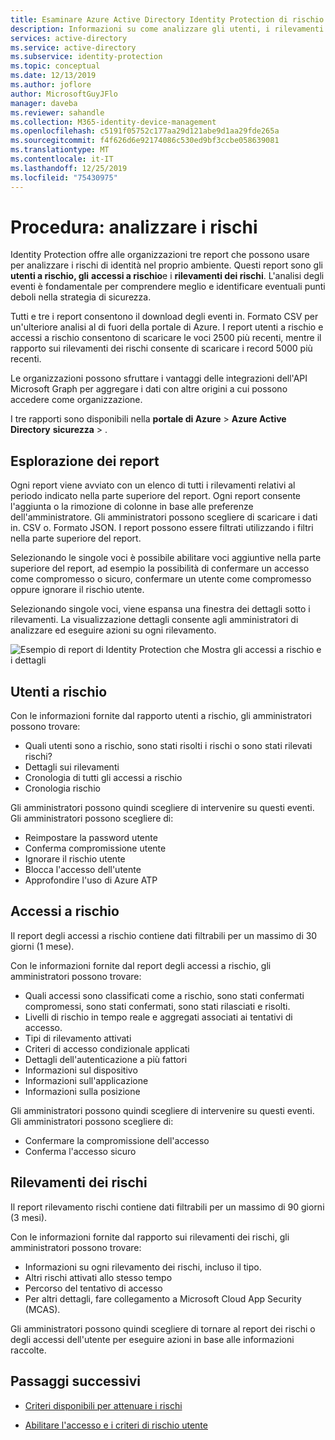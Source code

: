 ```yaml
---
title: Esaminare Azure Active Directory Identity Protection di rischio
description: Informazioni su come analizzare gli utenti, i rilevamenti e gli accessi a rischio in Azure Active Directory Identity Protection
services: active-directory
ms.service: active-directory
ms.subservice: identity-protection
ms.topic: conceptual
ms.date: 12/13/2019
ms.author: joflore
author: MicrosoftGuyJFlo
manager: daveba
ms.reviewer: sahandle
ms.collection: M365-identity-device-management
ms.openlocfilehash: c5191f05752c177aa29d121abe9d1aa29fde265a
ms.sourcegitcommit: f4f626d6e92174086c530ed9bf3ccbe058639081
ms.translationtype: MT
ms.contentlocale: it-IT
ms.lasthandoff: 12/25/2019
ms.locfileid: "75430975"
---
```

# <a name="how-to-investigate-risk"></a>Procedura: analizzare i rischi

Identity Protection offre alle organizzazioni tre report che possono usare per analizzare i rischi di identità nel proprio ambiente. Questi report sono gli **utenti a rischio, gli** **accessi a rischio**e i **rilevamenti dei rischi**. L'analisi degli eventi è fondamentale per comprendere meglio e identificare eventuali punti deboli nella strategia di sicurezza.

Tutti e tre i report consentono il download degli eventi in. Formato CSV per un'ulteriore analisi al di fuori della portale di Azure. I report utenti a rischio e accessi a rischio consentono di scaricare le voci 2500 più recenti, mentre il rapporto sui rilevamenti dei rischi consente di scaricare i record 5000 più recenti.

Le organizzazioni possono sfruttare i vantaggi delle integrazioni dell'API Microsoft Graph per aggregare i dati con altre origini a cui possono accedere come organizzazione.

I tre rapporti sono disponibili nella **portale di Azure** > **Azure Active Directory** **sicurezza** > .

## <a name="navigating-the-reports"></a>Esplorazione dei report

Ogni report viene avviato con un elenco di tutti i rilevamenti relativi al periodo indicato nella parte superiore del report. Ogni report consente l'aggiunta o la rimozione di colonne in base alle preferenze dell'amministratore. Gli amministratori possono scegliere di scaricare i dati in. CSV o. Formato JSON. I report possono essere filtrati utilizzando i filtri nella parte superiore del report.

Selezionando le singole voci è possibile abilitare voci aggiuntive nella parte superiore del report, ad esempio la possibilità di confermare un accesso come compromesso o sicuro, confermare un utente come compromesso oppure ignorare il rischio utente.

Selezionando singole voci, viene espansa una finestra dei dettagli sotto i rilevamenti. La visualizzazione dettagli consente agli amministratori di analizzare ed eseguire azioni su ogni rilevamento. 

![Esempio di report di Identity Protection che Mostra gli accessi a rischio e i dettagli](./media/howto-identity-protection-investigate-risk/identity-protection-risky-sign-ins-report.png)

## <a name="risky-users"></a>Utenti a rischio

Con le informazioni fornite dal rapporto utenti a rischio, gli amministratori possono trovare:

- Quali utenti sono a rischio, sono stati risolti i rischi o sono stati rilevati rischi?
- Dettagli sui rilevamenti
- Cronologia di tutti gli accessi a rischio
- Cronologia rischio
 
Gli amministratori possono quindi scegliere di intervenire su questi eventi. Gli amministratori possono scegliere di:

- Reimpostare la password utente
- Conferma compromissione utente
- Ignorare il rischio utente
- Blocca l'accesso dell'utente
- Approfondire l'uso di Azure ATP

## <a name="risky-sign-ins"></a>Accessi a rischio

Il report degli accessi a rischio contiene dati filtrabili per un massimo di 30 giorni (1 mese).

Con le informazioni fornite dal report degli accessi a rischio, gli amministratori possono trovare:

- Quali accessi sono classificati come a rischio, sono stati confermati compromessi, sono stati confermati, sono stati rilasciati e risolti.
- Livelli di rischio in tempo reale e aggregati associati ai tentativi di accesso.
- Tipi di rilevamento attivati
- Criteri di accesso condizionale applicati
- Dettagli dell'autenticazione a più fattori
- Informazioni sul dispositivo
- Informazioni sull'applicazione
- Informazioni sulla posizione

Gli amministratori possono quindi scegliere di intervenire su questi eventi. Gli amministratori possono scegliere di:

- Confermare la compromissione dell'accesso
- Conferma l'accesso sicuro

## <a name="risk-detections"></a>Rilevamenti dei rischi

Il report rilevamento rischi contiene dati filtrabili per un massimo di 90 giorni (3 mesi).

Con le informazioni fornite dal rapporto sui rilevamenti dei rischi, gli amministratori possono trovare:

- Informazioni su ogni rilevamento dei rischi, incluso il tipo.
- Altri rischi attivati allo stesso tempo
- Percorso del tentativo di accesso
- Per altri dettagli, fare collegamento a Microsoft Cloud App Security (MCAS).

Gli amministratori possono quindi scegliere di tornare al report dei rischi o degli accessi dell'utente per eseguire azioni in base alle informazioni raccolte.

## <a name="next-steps"></a>Passaggi successivi

- [Criteri disponibili per attenuare i rischi](concept-identity-protection-policies.md)

- [Abilitare l'accesso e i criteri di rischio utente](howto-identity-protection-configure-risk-policies.md)
